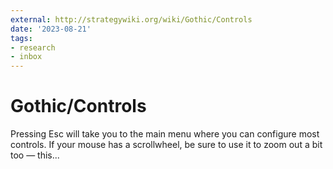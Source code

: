 ```yaml
---
external: http://strategywiki.org/wiki/Gothic/Controls
date: '2023-08-21'
tags:
- research
- inbox
---
```


# Gothic/Controls

Pressing Esc will take you to the main menu where you can configure most controls. If your mouse has a scrollwheel, be sure to use it to zoom out a bit too — this...
